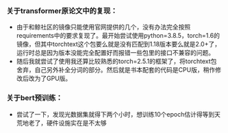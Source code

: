 ### 关于transformer原论文中的复现：

* 由于和鲸社区的镜像只能使用官网提供的几个，没有办法完全按照requirements中的要求复现了。最开始尝试使用python=3.8.5，torch=1.6的镜像，但其中torchtext这个包要么就是没有匹配到1.18版本要么就是2.0+了，运行时总是因为版本没能完全配置好而报错一些包里的接口不兼容的问题。
* 随后我就尝试了使用我还算比较熟悉的torch=2.5.1的框架了，将torchtext包舍弃，自己另外补全分词的部分。然后就是书本配套的代码是CPU版，稍作修改后改为了GPU版。

### 关于bert预训练：

* 尝试了一下，发现光数据集就得下两个小时，想训练10个epoch估计得等到天荒地老了，硬件设施实在是不太够





